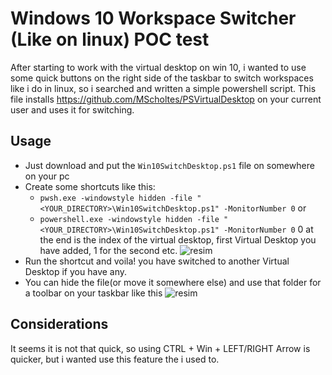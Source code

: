 # Windows 10 Workspace Switcher (Like on linux) POC test

After starting to work with the virtual desktop on win 10, i wanted to use some quick buttons on the right side of the taskbar to switch workspaces like i do in linux, so i searched and written a simple powershell script. 
This file installs https://github.com/MScholtes/PSVirtualDesktop on your current user and uses it for switching.

## Usage
- Just download and put the `Win10SwitchDesktop.ps1` file on somewhere on your pc
- Create some shortcuts like this:
  - `pwsh.exe -windowstyle hidden -file "<YOUR_DIRECTORY>\Win10SwitchDesktop.ps1" -MonitorNumber 0` or
  - `powershell.exe -windowstyle hidden -file "<YOUR_DIRECTORY>\Win10SwitchDesktop.ps1" -MonitorNumber 0`
0 at the end is the index of the virtual desktop, first Virtual Desktop you have added, 1 for the second etc.
![resim](https://github.com/Kambaa/win10-workspace-switcher-on-taskbar/assets/5601326/1dc6e047-87e0-4dc7-8adc-b5aa6f181b1d)
- Run the shortcut and voila! you have switched to another Virtual Desktop if you have any.
- You can hide the file(or move it somewhere else) and use that folder for a toolbar on your taskbar like this
![resim](https://github.com/Kambaa/win10-workspace-switcher-on-taskbar/assets/5601326/3c078758-2ce9-4953-ab4a-109dde106ff2)

## Considerations
It seems it is not that quick, so using CTRL + Win + LEFT/RIGHT Arrow is quicker, but i wanted use this feature the i used to. 
